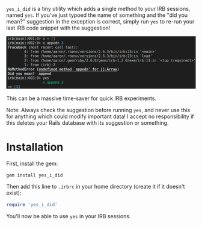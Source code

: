 `yes_i_did` is a tiny utility which adds a single method to your IRB sessions,
named `yes`. If you've just typoed the name of something and the "did you mean?"
suggestion in the exception is correct, simply run `yes` to re-run your last
IRB code snippet with the suggestion!

![Example of the utility in use. Running "yes" replaces a typoed usage of "append" with the correct spelling and reruns the command.](img/demo.png)

This can be a massive time-saver for quick IRB experiments.

Note: Always check the suggestion before running `yes`, and never use this
for anything which could modify important data! I accept no responsibility if
this deletes your Rails database with its suggestion or something.

# Installation
First, install the gem:

```
gem install yes_i_did
```

Then add this line to `.irbrc` in your home directory (create it if it doesn't
exist):

```ruby
require 'yes_i_did'
```

You'll now be able to use `yes` in your IRB sessions.